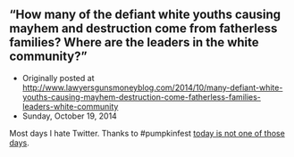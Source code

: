 ## “How many of the defiant white youths causing mayhem and destruction come from fatherless families? Where are the leaders in the white community?”

 * Originally posted at http://www.lawyersgunsmoneyblog.com/2014/10/many-defiant-white-youths-causing-mayhem-destruction-come-fatherless-families-leaders-white-community
 * Sunday, October 19, 2014

Most days I hate Twitter. Thanks to #pumpkinfest [today is not one of those days](http://www.rawstory.com/rs/2014/10/whites-riot-over-pumpkins-in-nh-and-twitter-turns-it-into-epic-lesson-about-ferguson/).